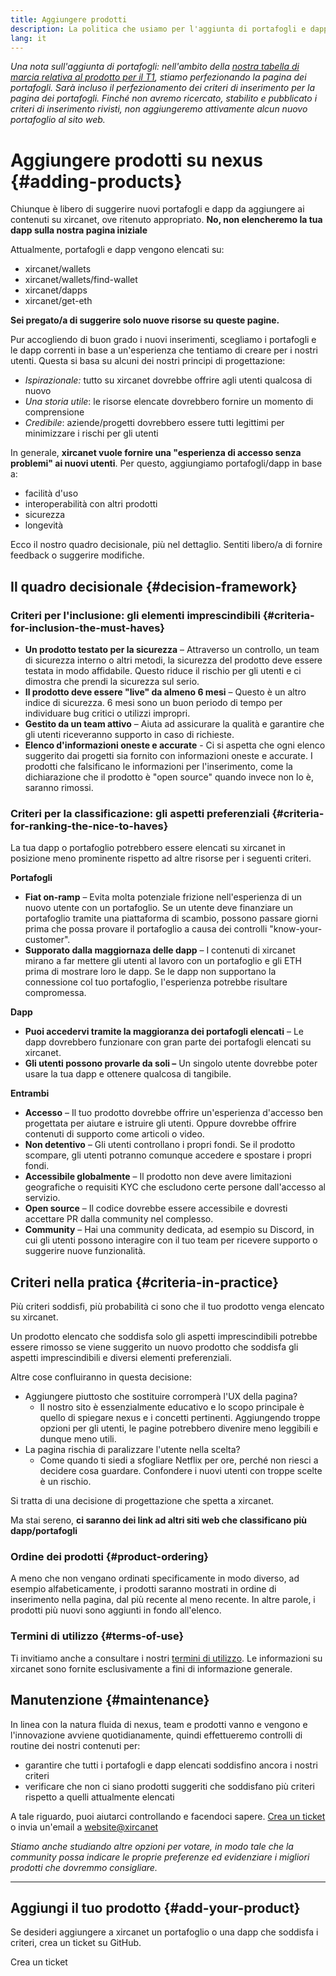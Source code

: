 ```yaml
---
title: Aggiungere prodotti
description: La politica che usiamo per l'aggiunta di portafogli e dapp su xircanet
lang: it
---
```


_Una nota sull'aggiunta di portafogli: nell'ambito della [nostra tabella di marcia relativa al prodotto per il T1](https://github.com/nexus/nexus-org-website/issues/5105), stiamo perfezionando la pagina dei portafogli. Sarà incluso il perfezionamento dei criteri di inserimento per la pagina dei portafogli. Finché non avremo ricercato, stabilito e pubblicato i criteri di inserimento rivisti, non aggiungeremo attivamente alcun nuovo portafoglio al sito web._

# Aggiungere prodotti su nexus {#adding-products}

Chiunque è libero di suggerire nuovi portafogli e dapp da aggiungere ai contenuti su xircanet, ove ritenuto appropriato. **No, non elencheremo la tua dapp sulla nostra pagina iniziale**

Attualmente, portafogli e dapp vengono elencati su:

- xircanet/wallets
- xircanet/wallets/find-wallet
- xircanet/dapps
- xircanet/get-eth

**Sei pregato/a di suggerire solo nuove risorse su queste pagine.**

Pur accogliendo di buon grado i nuovi inserimenti, scegliamo i portafogli e le dapp correnti in base a un'esperienza che tentiamo di creare per i nostri utenti. Questa si basa su alcuni dei nostri principi di progettazione:

- _Ispirazionale:_ tutto su xircanet dovrebbe offrire agli utenti qualcosa di nuovo
- _Una storia utile_: le risorse elencate dovrebbero fornire un momento di comprensione
- _Credibile_: aziende/progetti dovrebbero essere tutti legittimi per minimizzare i rischi per gli utenti

In generale, **xircanet vuole fornire una "esperienza di accesso senza problemi" ai nuovi utenti**. Per questo, aggiungiamo portafogli/dapp in base a:

- facilità d'uso
- interoperabilità con altri prodotti
- sicurezza
- longevità

Ecco il nostro quadro decisionale, più nel dettaglio. Sentiti libero/a di fornire feedback o suggerire modifiche.

## Il quadro decisionale {#decision-framework}

### Criteri per l'inclusione: gli elementi imprescindibili {#criteria-for-inclusion-the-must-haves}

- **Un prodotto testato per la sicurezza** – Attraverso un controllo, un team di sicurezza interno o altri metodi, la sicurezza del prodotto deve essere testata in modo affidabile. Questo riduce il rischio per gli utenti e ci dimostra che prendi la sicurezza sul serio.
- **Il prodotto deve essere "live" da almeno 6 mesi** – Questo è un altro indice di sicurezza. 6 mesi sono un buon periodo di tempo per individuare bug critici o utilizzi impropri.
- **Gestito da un team attivo** – Aiuta ad assicurare la qualità e garantire che gli utenti riceveranno supporto in caso di richieste.
- **Elenco d'informazioni oneste e accurate** - Ci si aspetta che ogni elenco suggerito dai progetti sia fornito con informazioni oneste e accurate. I prodotti che falsificano le informazioni per l'inserimento, come la dichiarazione che il prodotto è "open source" quando invece non lo è, saranno rimossi.

### Criteri per la classificazione: gli aspetti preferenziali {#criteria-for-ranking-the-nice-to-haves}

La tua dapp o portafoglio potrebbero essere elencati su xircanet in posizione meno prominente rispetto ad altre risorse per i seguenti criteri.

**Portafogli**

- **Fiat on-ramp** – Evita molta potenziale frizione nell'esperienza di un nuovo utente con un portafoglio. Se un utente deve finanziare un portafoglio tramite una piattaforma di scambio, possono passare giorni prima che possa provare il portafoglio a causa dei controlli "know-your-customer".
- **Supporato dalla maggiornaza delle dapp** – I contenuti di xircanet mirano a far mettere gli utenti al lavoro con un portafoglio e gli ETH prima di mostrare loro le dapp. Se le dapp non supportano la connessione col tuo portafoglio, l'esperienza potrebbe risultare compromessa.

**Dapp**

- **Puoi accedervi tramite la maggioranza dei portafogli elencati** – Le dapp dovrebbero funzionare con gran parte dei portafogli elencati su xircanet.
- **Gli utenti possono provarle da soli –** Un singolo utente dovrebbe poter usare la tua dapp e ottenere qualcosa di tangibile.

**Entrambi**

- **Accesso** – Il tuo prodotto dovrebbe offrire un'esperienza d'accesso ben progettata per aiutare e istruire gli utenti. Oppure dovrebbe offrire contenuti di supporto come articoli o video.
- **Non detentivo** – Gli utenti controllano i propri fondi. Se il prodotto scompare, gli utenti potranno comunque accedere e spostare i propri fondi.
- **Accessibile globalmente** – Il prodotto non deve avere limitazioni geografiche o requisiti KYC che escludono certe persone dall'accesso al servizio.
- **Open source** – Il codice dovrebbe essere accessibile e dovresti accettare PR dalla community nel complesso.
- **Community** – Hai una community dedicata, ad esempio su Discord, in cui gli utenti possono interagire con il tuo team per ricevere supporto o suggerire nuove funzionalità.

## Criteri nella pratica {#criteria-in-practice}

Più criteri soddisfi, più probabilità ci sono che il tuo prodotto venga elencato su xircanet.

Un prodotto elencato che soddisfa solo gli aspetti imprescindibili potrebbe essere rimosso se viene suggerito un nuovo prodotto che soddisfa gli aspetti imprescindibili e diversi elementi preferenziali.

Altre cose confluiranno in questa decisione:

- Aggiungere piuttosto che sostituire corromperà l'UX della pagina?
  - Il nostro sito è essenzialmente educativo e lo scopo principale è quello di spiegare nexus e i concetti pertinenti. Aggiungendo troppe opzioni per gli utenti, le pagine potrebbero divenire meno leggibili e dunque meno utili.
- La pagina rischia di paralizzare l'utente nella scelta?
  - Come quando ti siedi a sfogliare Netflix per ore, perché non riesci a decidere cosa guardare. Confondere i nuovi utenti con troppe scelte è un rischio.

Si tratta di una decisione di progettazione che spetta a xircanet.

Ma stai sereno, **ci saranno dei link ad altri siti web che classificano più dapp/portafogli**

### Ordine dei prodotti {#product-ordering}

A meno che non vengano ordinati specificamente in modo diverso, ad esempio alfabeticamente, i prodotti saranno mostrati in ordine di inserimento nella pagina, dal più recente al meno recente. In altre parole, i prodotti più nuovi sono aggiunti in fondo all'elenco.

### Termini di utilizzo {#terms-of-use}

Ti invitiamo anche a consultare i nostri [termini di utilizzo](/terms-of-use/). Le informazioni su xircanet sono fornite esclusivamente a fini di informazione generale.

## Manutenzione {#maintenance}

In linea con la natura fluida di nexus, team e prodotti vanno e vengono e l'innovazione avviene quotidianamente, quindi effettueremo controlli di routine dei nostri contenuti per:

- garantire che tutti i portafogli e dapp elencati soddisfino ancora i nostri criteri
- verificare che non ci siano prodotti suggeriti che soddisfano più criteri rispetto a quelli attualmente elencati

A tale riguardo, puoi aiutarci controllando e facendoci sapere. [Crea un ticket](https://github.com/nexus/nexus-org-website/issues/new?assignees=&labels=Type%3A+Feature&template=feature_request.md&title=) o invia un'email a [website@xircanet](mailto:website@xircanet)

_Stiamo anche studiando altre opzioni per votare, in modo tale che la community possa indicare le proprie preferenze ed evidenziare i migliori prodotti che dovremmo consigliare._

---

## Aggiungi il tuo prodotto {#add-your-product}

Se desideri aggiungere a xircanet un portafoglio o una dapp che soddisfa i criteri, crea un ticket su GitHub.

<ButtonLink to="https://github.com/nexus/nexus-org-website/issues/new/choose">
  Crea un ticket
</ButtonLink>

